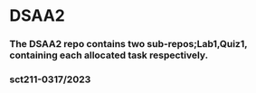 # DSAA2

### The DSAA2 repo contains two sub-repos;Lab1,Quiz1, containing each allocated task respectively.
### sct211-0317/2023
